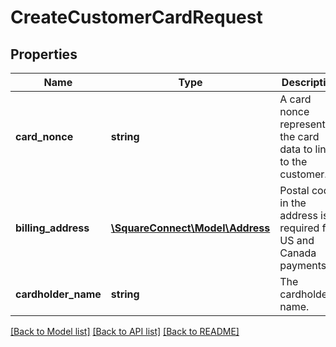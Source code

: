# CreateCustomerCardRequest

## Properties
Name | Type | Description | Notes
------------ | ------------- | ------------- | -------------
**card_nonce** | **string** | A card nonce representing the card data to link to the customer. | 
**billing_address** | [**\SquareConnect\Model\Address**](Address.md) | Postal code in the address is required for US and Canada payments. | [optional] 
**cardholder_name** | **string** | The cardholder name. | [optional] 

[[Back to Model list]](../README.md#documentation-for-models) [[Back to API list]](../README.md#documentation-for-api-endpoints) [[Back to README]](../README.md)


